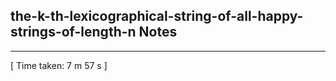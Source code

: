 <h2>the-k-th-lexicographical-string-of-all-happy-strings-of-length-n Notes</h2><hr>[ Time taken: 7 m 57 s ]